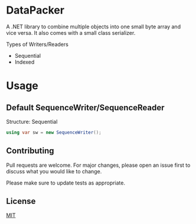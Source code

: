 # DataPacker

A .NET library to combine multiple objects into one small byte array and vice versa. It also comes with a small class serializer.

Types of Writers/Readers

* Sequential
* Indexed

# Usage

## Default SequenceWriter/SequenceReader

Structure: Sequential

```C#
using var sw = new SequenceWriter();
```

## Contributing
Pull requests are welcome. For major changes, please open an issue first to discuss what you would like to change.

Please make sure to update tests as appropriate.

## License
[MIT](https://choosealicense.com/licenses/mit/)
